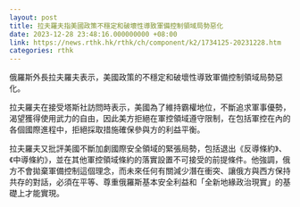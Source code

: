 ```yaml
---
layout: post
title: 拉夫羅夫指美國政策不穩定和破壞性導致軍備控制領域局勢惡化
date: 2023-12-28 23:48:16.000000000 +08:00
link: https://news.rthk.hk/rthk/ch/component/k2/1734125-20231228.htm
categories: rthk
---
```


俄羅斯外長拉夫羅夫表示，美國政策的不穩定和破壞性導致軍備控制領域局勢惡化。

拉夫羅夫在接受塔斯社訪問時表示，美國為了維持霸權地位，不斷追求軍事優勢，渴望獲得使用武力的自由，因此美方拒絕在軍控領域遵守限制，在包括軍控在內的各個國際進程中，拒絕採取措施確保參與方的利益平衡。

拉夫羅夫又批評美國不斷加劇國際安全領域的緊張局勢，包括退出《反導條約》、《中導條約》，並在其他軍控領域條約的落實設置不可接受的前提條件。他強調，俄方不會拋棄軍備控制這個理念，而未來任何有關減少潛在衝突、讓俄方與西方保持共存的對話，必須在平等、尊重俄羅斯基本安全利益和「全新地緣政治現實」的基礎上才能實現。
